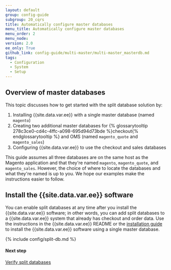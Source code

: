 ```yaml
---
layout: default
group: config-guide
subgroup: 20_cqrs
title: Automatically configure master databases
menu_title: Automatically configure master databases
menu_order: 2
menu_node:
version: 2.0
ee_only: True
github_link: config-guide/multi-master/multi-master_masterdb.md
tags:
  - Configuration
  - System
  - Setup
---
```


<h2 id="config-ee-multidb-master-over">Overview of master databases</h2>
This topic discusses how to get started with the split database solution by:

1.	Installing {{site.data.var.ee}} with a single master database (named `magento`)
2.	Creating two additional master databases for {% glossarytooltip 278c3ce0-cd4c-4ffc-a098-695d94d73bde %}checkout{% endglossarytooltip %} and OMS (named `magento_quote` and `magento_sales`)
2.	Configuring {{site.data.var.ee}} to use the checkout and sales databases

<div class="bs-callout bs-callout-info" id="info">
<span class="glyphicon-class">
  <p>This guide assumes all three databases are on the same host as the Magento application and that they're named <code>magento</code>, <code>magento_quote</code>, and <code>magento_sales</code>. However, the choice of where to locate the databases and what they're named is up to you. We hope our examples make the instructions easier to follow.</p></span>
</div>

<h2 id="config-ee-multidb-master-install">Install the {{site.data.var.ee}} software</h2>
You can enable split databases at any time after you install the {{site.data.var.ee}} software; in other words, you can add split databases to a {{site.data.var.ee}} system that already has checkout and order data. Use the instructions in the {{site.data.var.ee}} README or the <a href="{{page.baseurl}}install-gde/bk-install-guide.html">installation guide</a> to install the {{site.data.var.ee}} software using a single master database.

{% include config/split-db.md %}

#### Next step
<a href="{{page.baseurl}}config-guide/multi-master/multi-master_verify.html">Verify split databases</a>
